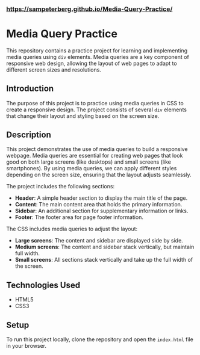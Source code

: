 ### https://sampeterberg.github.io/Media-Query-Practice/
# Media Query Practice

This repository contains a practice project for learning and implementing media queries using `div` elements. Media queries are a key component of responsive web design, allowing the layout of web pages to adapt to different screen sizes and resolutions.


## Introduction

The purpose of this project is to practice using media queries in CSS to create a responsive design. The project consists of several `div` elements that change their layout and styling based on the screen size.

## Description

This project demonstrates the use of media queries to build a responsive webpage. Media queries are essential for creating web pages that look good on both large screens (like desktops) and small screens (like smartphones). By using media queries, we can apply different styles depending on the screen size, ensuring that the layout adjusts seamlessly.

The project includes the following sections:
- **Header**: A simple header section to display the main title of the page.
- **Content**: The main content area that holds the primary information.
- **Sidebar**: An additional section for supplementary information or links.
- **Footer**: The footer area for page footer information.

The CSS includes media queries to adjust the layout:
- **Large screens**: The content and sidebar are displayed side by side.
- **Medium screens**: The content and sidebar stack vertically, but maintain full width.
- **Small screens**: All sections stack vertically and take up the full width of the screen.

## Technologies Used

- HTML5
- CSS3

## Setup

To run this project locally, clone the repository and open the `index.html` file in your browser.


